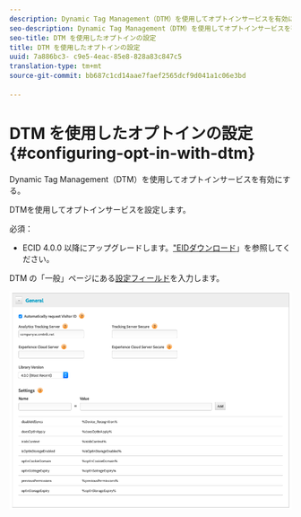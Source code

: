 ```yaml
---
description: Dynamic Tag Management（DTM）を使用してオプトインサービスを有効にする。
seo-description: Dynamic Tag Management（DTM）を使用してオプトインサービスを有効にする。
seo-title: DTM を使用したオプトインの設定
title: DTM を使用したオプトインの設定
uuid: 7a886bc3- c9e5-4eac-85e8-828a83c847c5
translation-type: tm+mt
source-git-commit: bb687c1cd14aae7faef2565dcf9d041a1c06e3bd

---
```



# DTM を使用したオプトインの設定{#configuring-opt-in-with-dtm}

Dynamic Tag Management（DTM）を使用してオプトインサービスを有効にする。

DTMを使用してオプトインサービスを設定します。

必須：

* ECID 4.0.0 以降にアップグレードします。[&quot;EIDダウンロード](https://github.com/Adobe-Marketing-Cloud/id-service/releases)」を参照してください。

DTM の「一般」ページにある[設定フィールド](https://marketing.adobe.com/resources/help/en_US/mcvid/api.html)を入力します。

![](assets/DTM-example.png)

